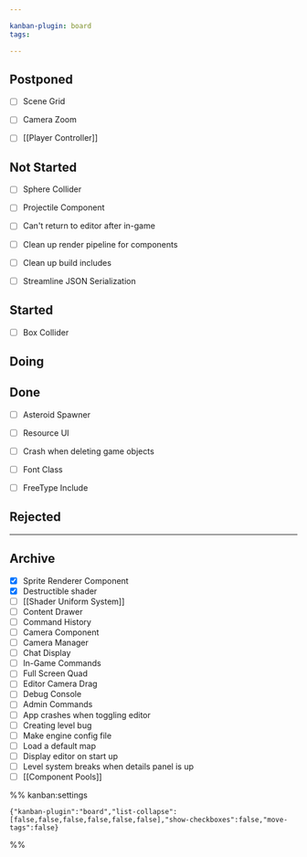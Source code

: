 ```yaml
---

kanban-plugin: board
tags: 

---
```


## Postponed

- [ ] Scene Grid
- [ ] Camera Zoom
- [ ] [[Player Controller]]


## Not Started

- [ ] Sphere Collider
- [ ] Projectile Component
- [ ] Can't return to editor after in-game
- [ ] Clean up render pipeline for components
- [ ] Clean up build includes
- [ ] Streamline JSON Serialization


## Started

- [ ] Box Collider


## Doing



## Done

- [ ] Asteroid Spawner
- [ ] Resource UI
- [ ] Crash when deleting game objects
- [ ] Font Class
- [ ] FreeType Include


## Rejected



***

## Archive

- [x] Sprite Renderer Component
- [x] Destructible shader
- [ ] [[Shader Uniform System]]
- [ ] Content Drawer
- [ ] Command History
- [ ] Camera Component
- [ ] Camera Manager
- [ ] Chat Display
- [ ] In-Game Commands
- [ ] Full Screen Quad
- [ ] Editor Camera Drag
- [ ] Debug Console
- [ ] Admin Commands
- [ ] App crashes when toggling editor
- [ ] Creating level bug
- [ ] Make engine config file
- [ ] Load a default map
- [ ] Display editor on start up
- [ ] Level system breaks when details panel is up
- [ ] [[Component Pools]]

%% kanban:settings
```
{"kanban-plugin":"board","list-collapse":[false,false,false,false,false,false],"show-checkboxes":false,"move-tags":false}
```
%%